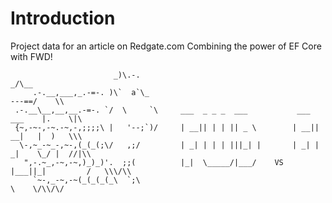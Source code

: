 # Introduction
Project data for an article on Redgate.com
Combining the power of EF Core with FWD!

                           _)\.-.                                                _/\__          
         .-.__,___,_.-=-. )\`  a`\_                                        ---==/    \\         
     .-.__\__,__,__.-=-. `/  \     `\     ___  _ _ _  ___           ___  ___    |.    \|\       
     {~,-~-,-~.-~,-,;;;;\ |   '--;`)/     | __|| | | || _ \        | __|| __|   |  )   \\\      
      \-,~_-~_-,~-,(_(_(;\/   ,;/         | _| | | | |||_| |       | _| | _|    \_/ |  //|\\    
       ",-.~_,-~,-~,)_)_)'.  ;;(          |_|  \_____/|___/    VS  |___||_|         /   \\\/\\  
         `~-,_-~,-~(_(_(_(_\  `;\                                                   \    \/\\/\/
